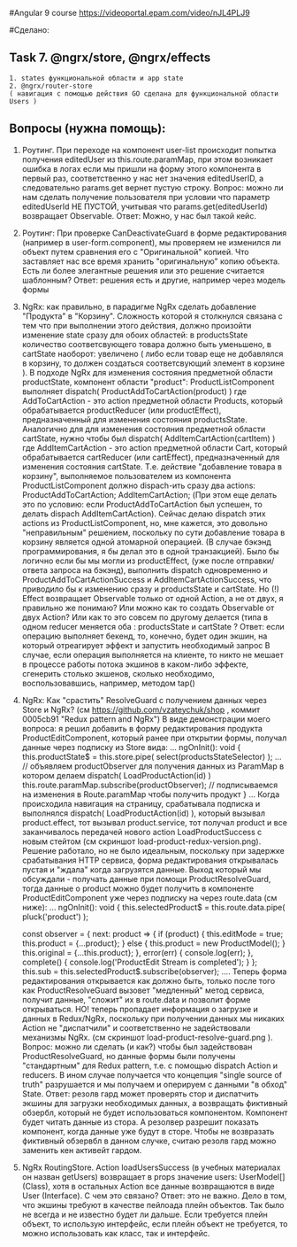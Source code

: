 #Angular 9 course
https://videoportal.epam.com/video/nJL4PLJ9

#Сделано:

Task 7. @ngrx/store, @ngrx/effects
--
    1. states функциональной области и app state
    2. @ngrx/router-store 
    ( навигация с помощью действия GO сделана для функциональной области Users )

Вопросы (нужна помощь):
--
1) Роутинг. При переходе на компонент user-list происходит попытка получения editedUser из this.route.paramMap, при этом возникает ошибка в логах если мы пришли на форму этого компонента в первый раз, соответственно у нас нет значения editedUserID, а следовательно params.get вернет пустую строку. Вопрос: можно ли нам сделать получение пользователя при условии что параметр editedUserId НЕ ПУСТОЙ, учитывая что params.get(editedUserId) возвращает Observable.
Ответ: Можно, у нас был такой кейс.


2) Роутинг: При проверке CanDeactivateGuard в форме редактирования (например в user-form.component), мы проверяем не изменился ли объект путем сравнения его с "Оригинальной" копией. Что заставляет нас все время хранить "оригинальную" копию объекта. Есть ли более элегантные решения или это решение считается шаблонным?
Ответ: решения есть и другие, например через модель формы
 
3) NgRx: как правильно, в парадигме NgRx сделать добавление "Продукта" в "Корзину". Сложность которой я столкнулся связана с тем что при выполнении этого действия, должно произойти изменение state сразу для обоих областей: в productsState количество соответсвующего товара должно быть уменьшено, в cartState наоборот: увеличено ( либо если товар еще не добавлялся в корзину, то должен создаться соответсвующий элемент в корзине ).
В подходе NgRx для изменения состояния предметной области productState, компонент области "product": ProductListComponent выполняет dispatch( ProductAddToCartAction(product) ) где AddToCartAction - это action предметной области Products, который обрабатывается productReducer (или productEffect), предназначенный для изменения состояния productsState.
Аналогично для для изменения состояния предметной области cartState, нужно чтобы был dispatch( AddItemCartAction(cartItem) ) где AddItemCartAction - это action предметной области Cart, который обрабатывается cartReducer (или cartEffect), предназначенный для изменения состояния cartState.
Т.е. действие "добавление товара в корзину", выполняемое пользователем из компонента ProductListComponent должно dispach-ить сразу два actions:
ProductAddToCartAction;
AddItemCartAction;
(При этом еще делать это по условию: если ProductAddToCartAction был успешен, то делать dispach AddItemCartAction). 
Сейчас делаю dispatch этих actions из ProductListComponent, но, мне кажется, это довольно "неправильным" решением, поскольку по сути добавление товара в корзину является одной атомарной операцией. (В случае бэкэнд программирования, я бы делал это в одной транзакцией). Было бы логично если бы мы могли из productEffect, (уже после отправки/ответа запроса на бэкэнд), выполнить dispatch одновременно и ProductAddToCartActionSuccess и AddItemCartActionSuccess, что приводило бы к изменению сразу и  productsState и cartState. Но (!) Effect возвращает Observable<Action> только от одной Action, а не от двух, я правильно же понимаю? Или можно как то создать Observable от двух Action? 
Или как то это совсем по другому делается (типа в одном reducer меняется оба : productsState и cartState ?
Ответ: если операцию выполняет бекенд, то, конечно, будет один экшин, на который отреагирует эффект и запустить необходимый запрос
В случае, если операция выполняется на клиенте, то никто не мешает в процессе работы потока экшинов в каком-либо эффекте, сгенерить столько экшенов, сколько необходимо, воспользовавшись, например, методом tap()


4) NgRx: Как "срастить" ResolveGuard с получением данных через Store и NgRx? (см https://github.com/vzateychuk/shop , коммит 0005cb91 "Redux pattern and NgRx")
В виде демонстрации моего вопроса: я решил добавить в форму редактирования продукта ProductEditComponent, который ранее при открытии формы, получал данные через подписку из Store вида:
...
  ngOnInit(): void {
    this.productState$ = this.store.pipe( select(productsStateSelector) );
    ... // объявляем productObserver для получения данных из ParamMap в котором делаем dispatch( LoadProductAction(id) )
    this.route.paramMap.subscribe(productObserver); // подписываемся на изменения в Route.paramMap чтобы получить продукт
    }
...
Когда происходила навигация на страницу, срабатывала подписка и выполнялся dispatch( LoadProductAction(id) ), который вызывал product.effect, тот вызывал product.service, тот получал product и все заканчивалось передачей нового action LoadProductSuccess с новым стейтом (см скриншот load-product-redux-version.png).
Решение работало, но не было идеальным, поскольку при задержке срабатывания HTTP сервиса, форма редактирования открывалась пустая и "ждала" когда загрузятся данные. Выход который мы обсуждали - получать данные при помощи ProductResolveGuard, тогда данные о product можно будет получить в компоненте ProductEditComponent уже через подписку на  через route.data (см ниже):
...
 ngOnInit(): void {
    this.selectedProduct$ = this.route.data.pipe( pluck('product') );

    const observer = {
      next: product => {
        if (product) {
          this.editMode = true;
          this.product = {...product};
        } else {
          this.product = new ProductModel();
        }
        this.original = {...this.product};
      },
      error(err) {  console.log(err);    },
      complete() {        console.log('ProductEdit Stream is completed');   }
    };
    this.sub = this.selectedProduct$.subscribe(observer);
....
Теперь форма редактирования открывается как должно быть, только после того как ProductResolveGuard вызовет "медленный" метод сервиса, получит данные, "сложит" их в route.data и позволит форме открываться. НО! теперь пропадает информация о загрузке и данных в Redux/NgRx, поскольку при получении данных мы никаких Action не "диспатчили" и соответственно не задействовали механизмы NgRx. (см скриншот  load-product-resolve-guard.png ). 
Вопрос: можно ли сделать (и как?) чтобы был задействован ProductResolveGuard, но данные формы были получены "стандартным" для Redux pattern, т.е. с помощью dispatch Action и reducers. В ином случае получается что концепция "single source of truth" разрушается и мы получаем и оперируем с данными "в обход" State.
Ответ: резолв гард может проверять стор и диспатчить экшины для загрузки необходимых данных, а возвращать фиктивный обзербл, который не будет использоваться компонентом. Компонент будет читать данные из стора. А резолвер разрешит показать компонент, когда данные уже будут в сторе. Чтобы не возвразать фиктивный обзервбл в данном случке, считаю резолв гард можно заменить кен активейт гардом.


5) NgRx RoutingStore. Action loadUsersSuccess (в учебных материалах он назван getUsers) возвращает в props значение users: UserModel[] (Class), хотя в остальных Action все данные возвращаются в виде User (Interface). С чем это связано?
Ответ: это не важно. Дело в том, что экшины требуют в качестве пейлоада плейн объектов. Так было не всегда и не известно будет ли дальше.
Если требуется плейн объект, то использую интерфейс, если плейн объект не требуется, то можно использовать как класс, так и интерфейс.
